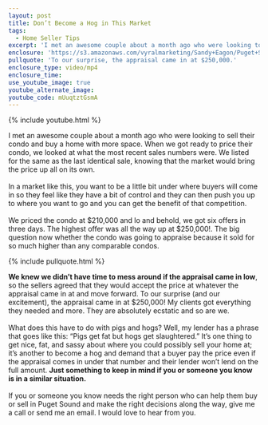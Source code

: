 ```yaml
---
layout: post
title: Don’t Become a Hog in This Market
tags:
  - Home Seller Tips
excerpt: 'I met an awesome couple about a month ago who were looking to sell their condo and buy a home with more space. When we got ready to price their condo, we looked at what the most recent sales numbers were. We listed for the same as the last identical sale, knowing that the market would bring the price up all on its own.'
enclosure: 'https://s3.amazonaws.com/vyralmarketing/Sandy+Eagon/Puget+Sound+Real+Estate+Agent-+Pig+Market+or+Hog+Market.mp4'
pullquote: 'To our surprise, the appraisal came in at $250,000.'
enclosure_type: video/mp4
enclosure_time:
use_youtube_image: true
youtube_alternate_image:
youtube_code: mUuqtztGsmA
---
```



{% include youtube.html %}

I met an awesome couple about a month ago who were looking to sell their condo and buy a home with more space. When we got ready to price their condo, we looked at what the most recent sales numbers were. We listed for the same as the last identical sale, knowing that the market would bring the price up all on its own.
<br>
<br>In a market like this, you want to be a little bit under where buyers will come in so they feel like they have a bit of control and they can then push you up to where you want to go and you can get the benefit of that competition.
<br>
<br>We priced the condo at $210,000 and lo and behold, we got six offers in three days. The highest offer was all the way up at $250,000!. The big question now whether the condo was going to appraise because it sold for so much higher than any comparable condos.

{% include pullquote.html %}

**We knew we didn’t have time to mess around if the appraisal came in low**, so the sellers agreed that they would accept the price at whatever the appraisal came in at and move forward. To our surprise (and our excitement), the appraisal came in at $250,000! My clients got everything they needed and more. They are absolutely ecstatic and so are we.
<br>
<br>What does this have to do with pigs and hogs? Well, my lender has a phrase that goes like this: “Pigs get fat but hogs get slaughtered.” It’s one thing to get nice, fat, and sassy about where you could possibly sell your home at; it’s another to become a hog and demand that a buyer pay the price even if the appraisal comes in under that number and their lender won’t lend on the full amount. **Just something to keep in mind if you or someone you know is in a similar situation.**
<br>
<br>If you or someone you know needs the right person who can help them buy or sell in Puget Sound and make the right decisions along the way, give me a call or send me an email. I would love to hear from you.